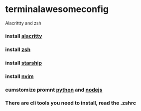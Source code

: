 # terminalawesomeconfig

Alacrittty and zsh

### install [alacritty](https://github.com/alacritty/alacritty)

### install [zsh](https://ohmyz.sh/)

### install [starship](https://starship.rs/)

### install [nvim](https://neovim.io/)

### cumstomize promnt [python](https://github.com/CRAG666/beautiful_prompt_py) and [nodejs](https://github.com/CRAG666/optional-prompt_nodejs)

### There are cli tools you need to install, read the .zshrc


